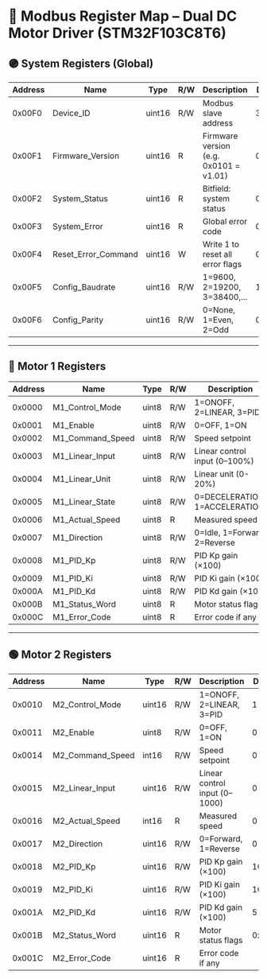 # 📘 Modbus Register Map – Dual DC Motor Driver (STM32F103C8T6)

## 🟣 System Registers (Global)

| Address | Name                    | Type     | R/W | Description                                  | Default |
|---------|-------------------------|----------|-----|----------------------------------------------|---------|
| 0x00F0  | Device_ID               | uint16   | R/W | Modbus slave address                         | 3       |
| 0x00F1  | Firmware_Version        | uint16   | R   | Firmware version (e.g. 0x0101 = v1.01)       | 0x0101  |
| 0x00F2  | System_Status           | uint16   | R   | Bitfield: system status                      | 0x0000  |
| 0x00F3  | System_Error            | uint16   | R   | Global error code                            | 0       |
| 0x00F4  | Reset_Error_Command     | uint16   | W   | Write 1 to reset all error flags             | 0       |
| 0x00F5  | Config_Baudrate         | uint16   | R/W | 1=9600, 2=19200, 3=38400,...                  | 1       |
| 0x00F6  | Config_Parity           | uint16   | R/W | 0=None, 1=Even, 2=Odd                         | 0       |

---

## 🔵 Motor 1 Registers

| Address | Name                    | Type     | R/W | Description                                  | Default |    Range   |
|---------|-------------------------|----------|-----|----------------------------------------------|---------|------------|
| 0x0000  | M1_Control_Mode         | uint8   | R/W | 1=ONOFF, 2=LINEAR, 3=PID                     | 1       |             |
| 0x0001  | M1_Enable               | uint8   | R/W | 0=OFF, 1=ON                                  | 0       |             |
| 0x0002  | M1_Command_Speed        | uint8   | R/W | Speed setpoint                               | 0       |             |
| 0x0003  | M1_Linear_Input         | uint8   | R/W | Linear control input (0–100%)                | 0       |             |
| 0x0004  | M1_Linear_Unit          | uint8   | R/W | Linear unit  (0-20%)                         | 5       |             |
| 0x0005  | M1_Linear_State         | uint8   | R/W | 0=DECELERATION, 1=ACCELERATION               | 0       |             |
| 0x0006  | M1_Actual_Speed         | uint8   | R   | Measured speed                               | 0       |             |
| 0x0007  | M1_Direction            | uint8   | R/W | 0=Idle, 1=Forward, 2=Reverse                         | 0       |             |
| 0x0008  | M1_PID_Kp               | uint8   | R/W | PID Kp gain (×100)                           | 100     |             |
| 0x0009  | M1_PID_Ki               | uint8   | R/W | PID Ki gain (×100)                           | 10      |             |
| 0x000A  | M1_PID_Kd               | uint8   | R/W | PID Kd gain (×100)                           | 5       |             |
| 0x000B  | M1_Status_Word          | uint8   | R   | Motor status flags                           | 0x0000  |             |
| 0x000C  | M1_Error_Code           | uint8   | R   | Error code if any                            | 0       |             |

---

## 🟢 Motor 2 Registers

| Address | Name                    | Type     | R/W | Description                                  | Default |
|---------|-------------------------|----------|-----|----------------------------------------------|---------|
| 0x0010  | M2_Control_Mode         | uint16   | R/W | 1=ONOFF, 2=LINEAR, 3=PID                     | 1       |
| 0x0011  | M2_Enable               | uint8    | R/W | 0=OFF, 1=ON                                  | 0       |
| 0x0014  | M2_Command_Speed        | int16    | R/W | Speed setpoint                               | 0       |
| 0x0015  | M2_Linear_Input         | uint16   | R/W | Linear control input (0–1000)                | 0       |
| 0x0016  | M2_Actual_Speed         | int16    | R   | Measured speed                               | 0       |
| 0x0017  | M2_Direction            | uint16   | R/W | 0=Forward, 1=Reverse                         | 0       |
| 0x0018  | M2_PID_Kp               | uint16   | R/W | PID Kp gain (×100)                           | 100     |
| 0x0019  | M2_PID_Ki               | uint16   | R/W | PID Ki gain (×100)                           | 10      |
| 0x001A  | M2_PID_Kd               | uint16   | R/W | PID Kd gain (×100)                           | 5       |
| 0x001B  | M2_Status_Word          | uint16   | R   | Motor status flags                           | 0x0000  |
| 0x001C  | M2_Error_Code           | uint16   | R   | Error code if any   